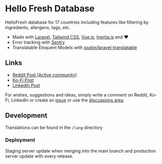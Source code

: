 # Hello Fresh Database

HelloFresh database for 17 countries including features like filtering by ingredients, allergens, tags, etc.

* Made with [Laravel](https://laravel.com/), [Tailwind CSS](https://tailwindcss.com/), [Vue.js](https://vuejs.org/), 
  [Inertia.js](https://inertiajs.com/) and ♥
* Error tracking with [Sentry](https://sentry.io/)
* Translatable Eloquent Models with [spatie/laravel-translatable](https://github.com/spatie/laravel-translatable)


## Links

* [Reddit Post (Active community)](https://www.reddit.com/r/hellofresh/comments/1b37z4x/hellofresh_recipes_database_relaunched/)
* [Ko-Fi Post](https://ko-fi.com/post/HelloFresh-Recipes-Database-Relaunched-D1D8V2OF7)
* [LinkedIn Post](https://www.linkedin.com/posts/normanhuth_hellofresh-database-activity-7169039554446901248-CrKH)

For wishes, suggestions and ideas, simply write a comment on Reddit, Ko-Fi, LinkedIn or create an
[issue](https://github.com/Muetze42/hellofresh-database/issues) or use the
[discussions area](https://github.com/Muetze42/hellofresh-database/discussions).

## Development

Translations can be found in the `/lang` directory

### Deployment

Staging server update when merging into the main branch and production server update with every release.
